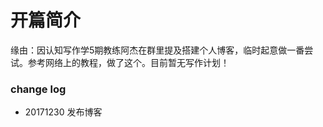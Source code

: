 # 开篇简介

缘由：因认知写作学5期教练阿杰在群里提及搭建个人博客，临时起意做一番尝试。参考网络上的教程，做了这个。目前暂无写作计划！

### change log
- 20171230 发布博客